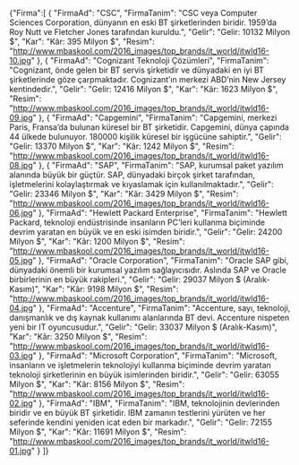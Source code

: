 {"Firma":[
	{
	 "FirmaAd": "CSC",
	 "FirmaTanim": "CSC veya Computer Sciences Corporation, dünyanın en eski BT şirketlerinden biridir. 1959’da Roy Nutt ve Fletcher Jones tarafından kuruldu.",
	 "Gelir": "Gelir: 10132 Milyon $",
   "Kar": "Kâr: 395 Milyon $",
   "Resim": "http://www.mbaskool.com/2016_images/top_brands/it_world/itwld16-10.jpg"
	},
 	{
	 "FirmaAd": "Cognizant Teknoloji Çözümleri",
	 "FirmaTanim": "Cognizant, önde gelen bir BT servis şirketidir ve dünyadaki en iyi BT şirketlerinde göze çarpmaktadır. Cognizant’ın merkezi ABD’nin New Jersey kentindedir.",
	 "Gelir": "Gelir: 12416 Milyon $",
   "Kar": "Kâr: 1623 Milyon $",
   "Resim": "http://www.mbaskool.com/2016_images/top_brands/it_world/itwld16-09.jpg"
	},
	{
	 "FirmaAd": "Capgemini",
	 "FirmaTanim": "Capgemini, merkezi Paris, Fransa’da bulunan küresel bir BT şirketidir. Capgemini, dünya çapında 44 ülkede bulunuyor. 180000 kişilik küresel bir işgücüne sahiptir.",
	 "Gelir": "Gelir: 13370 Milyon $",
   "Kar": "Kâr: 1242 Milyon $",
   "Resim": "http://www.mbaskool.com/2016_images/top_brands/it_world/itwld16-08.jpg"
	},
	{
	 "FirmaAd": "SAP",
	 "FirmaTanim": "SAP, kurumsal paket yazılım alanında büyük bir güçtür. SAP, dünyadaki birçok şirket tarafından, işletmelerini kolaylaştırmak ve kıyaslamak için kullanılmaktadır.",
	 "Gelir": "Gelir: 23346 Milyon $",
   "Kar": "Kâr: 3429 Milyon $",
   "Resim": "http://www.mbaskool.com/2016_images/top_brands/it_world/itwld16-06.jpg"
	},
  "FirmaAd": "Hewlett Packard Enterprise",
	 "FirmaTanim": "Hewlett Packard, teknoloji endüstrisinde insanların PC’leri kullanma biçiminde devrim yaratan en büyük ve en eski isimden biridir.",
   "Gelir": "Gelir: 24200 Milyon $",
   "Kar": "Kâr: 1200 Milyon $",
   "Resim": "http://www.mbaskool.com/2016_images/top_brands/it_world/itwld16-05.jpg"
	},
  "FirmaAd": "Oracle Corporation",
	 "FirmaTanim": "Oracle SAP gibi, dünyadaki önemli bir kurumsal yazılım sağlayıcısıdır. Aslında SAP ve Oracle birbirlerinin en büyük rakipleri.",
	 "Gelir": "Gelir: 29037 Milyon $ (Aralık-Kasım)",
   "Kar": "Kâr: 9198 Milyon $",
   "Resim": "http://www.mbaskool.com/2016_images/top_brands/it_world/itwld16-04.jpg"
	},
  "FirmaAd": "Accenture",
	 "FirmaTanim": "Accenture, sayı, teknoloji, danışmanlık ve dış kaynak kullanımı alanlarında BT devi. Accenture nispeten yeni bir IT oyuncusudur.",
	 "Gelir": "Gelir: 33037 Milyon $ (Aralık-Kasım)",
   "Kar": "Kâr: 3250 Milyon $",
   "Resim": "http://www.mbaskool.com/2016_images/top_brands/it_world/itwld16-03.jpg"
	},
  "FirmaAd": "Microsoft Corporation",
	 "FirmaTanim": "Microsoft, insanların ve işletmelerin teknolojiyi kullanma biçiminde devrim yaratan teknoloji şirketlerinin en büyük isimlerinden biridir.",
	 "Gelir": "Gelir: 63055 Milyon $",
   "Kar": "Kâr: 8156 Milyon $",
   "Resim": "http://www.mbaskool.com/2016_images/top_brands/it_world/itwld16-02.jpg"
	},
  "FirmaAd": "IBM",
	 "FirmaTanim": "IBM, teknolojinin devlerinden biridir ve en büyük BT şirketidir. IBM zamanın testlerini yürüten ve her seferinde kendini yeniden icat eden bir markadır.",
	 "Gelir": "Gelir: 72155 Milyon $",
   "Kar": "Kâr: 11691 Milyon $",
   "Resim": "http://www.mbaskool.com/2016_images/top_brands/it_world/itwld16-01.jpg"
	}
]}
